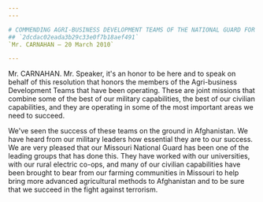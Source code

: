 ```yaml
---
---

# COMMENDING AGRI-BUSINESS DEVELOPMENT TEAMS OF THE NATIONAL GUARD FOR  THEIR EFFORTS IN WAR-TORN COUNTRIES
## `2dcdac02eada3b29c33e0f7b18aef491`
`Mr. CARNAHAN — 20 March 2010`

---
```



Mr. CARNAHAN. Mr. Speaker, it's an honor to be here and to speak on 
behalf of this resolution that honors the members of the Agri-business 
Development Teams that have been operating. These are joint missions 
that combine some of the best of our military capabilities, the best of 
our civilian capabilities, and they are operating in some of the most 
important areas we need to succeed.

We've seen the success of these teams on the ground in Afghanistan. 
We have heard from our military leaders how essential they are to our 
success. We are very pleased that our Missouri National Guard has been 
one of the leading groups that has done this. They have worked with our 
universities, with our rural electric co-ops, and many of our civilian 
capabilities have been brought to bear from our farming communities in 
Missouri to help bring more advanced agricultural methods to 
Afghanistan and to be sure that we succeed in the fight against 
terrorism.